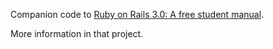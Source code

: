 Companion code to [Ruby on Rails 3.0: A free student manual](https://github.com/bryanbibat/rails-3_0-tutorial). 

More information in that project.
